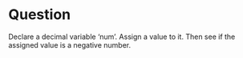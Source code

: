 # Question
Declare a decimal variable ‘num’. Assign a value to it. Then see if the assigned value is a negative number.
